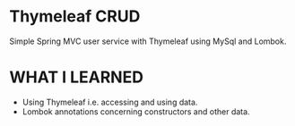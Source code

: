 # Thymeleaf CRUD

  Simple Spring MVC user service with Thymeleaf using MySql and Lombok.
  
# WHAT I LEARNED

* Using Thymeleaf i.e. accessing and using data.
* Lombok annotations concerning constructors and other data.
